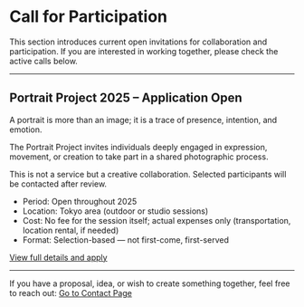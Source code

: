 # Call for Participation

This section introduces current open invitations for collaboration and participation.
If you are interested in working together, please check the active calls below.

---

## Portrait Project 2025 – Application Open

A portrait is more than an image; it is a trace of presence, intention, and emotion.

The Portrait Project invites individuals deeply engaged in expression, movement, or creation to take part in a shared photographic process.

This is not a service but a creative collaboration. Selected participants will be contacted after review.

* Period: Open throughout 2025
* Location: Tokyo area (outdoor or studio sessions)
* Cost: No fee for the session itself; actual expenses only (transportation, location rental, if needed)
* Format: Selection-based — not first-come, first-served

[View full details and apply](https://torutakenaga.com/01_2025)

---

If you have a proposal, idea, or wish to create something together, feel free to reach out:
[Go to Contact Page](https://torutakenaga.com/contact)
